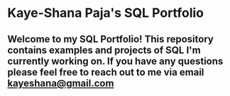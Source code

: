 # Kaye-Shana Paja's SQL Portfolio

## Welcome to my SQL Portfolio! This repository contains examples and projects of SQL I'm currently working on. If you have any questions please feel free to reach out to me via email kayeshana@gmail.com 
